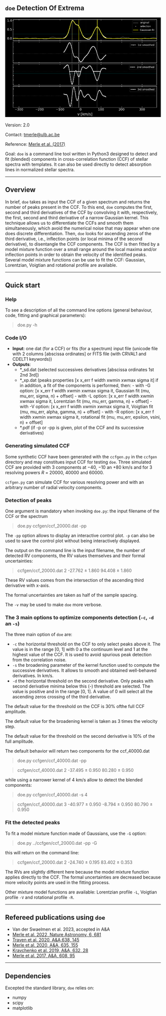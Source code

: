 ## `doe` Detection Of Extrema 

![Control plot](doe_banner.png)

Version: 2.0 

Contact: tmerle@ulb.ac.be 

Reference: [Merle et al. (2017)](https://ui.adsabs.harvard.edu/abs/2017A%26A...608A..95M/abstract)

Goal: `doe` is a command line tool written in Python3 designed to detect and fit (blended) components in cross-correlation function (CCF) of stellar spectra with templates. It can also be used directly to detect absorption lines in normalized stellar spectra. 

---

## Overview

In brief, `doe` takes as input the CCF of a given spectrum and returns the number of peaks present in the CCF. To this end, `doe` computes the first, second and third derivatives of the CCF by convolving it with, respectively, the first, second and third derivative of a narrow Gaussian kernel. This technique allows us to differentiate the CCFs and smooth them simultaneously, which avoid the numerical noise that may appear when one does discrete differentiation. Then, `doe` looks for ascending zeros of the third derivative, i.e., inflection points (or local minima of the second derivative), to disentangle the CCF components. The CCF is then fitted by a model mixture function over a small range around the local maxima and/or inflection points in order to obtain the velocity of the identified peaks. Several model mixture functions can be use to fit the CCF: Gaussian, Lorentzian, Voigtian and rotational profile are available.

---

## Quick start


### Help

To see a description of all the command line options (general behaviour, code, fitting and graphical parameters): 

> doe.py -h 

### Code I/O

- **Input**:  one dat (for a CCF) or fits (for a spectrum) input file  (unicode file with 2 columns [abscissa ordinates] or FITS file (with CRVAL1 and CDELT1 keywords))
- **Outputs**:
  -  *_sd.dat  (selected successives derivatives [abscissa ordinates 1st 2nd 3rd])
  -  *_xp.dat  (peaks properties [x x_err f width xwmin xwmax sigma it]
                     if in addition, a fit of the components is performed, then:
                        - with -G option: [x x_err f width xwmin xwmax sigma it, Gaussian fit (mu, mu_err, sigma, n) + offset] 
                        - with -L option: [x x_err f width xwmin xwmax sigma it, Lorentzian fit (mu, mu_err, gamma, n) + offset]
                        - with -V option: [x x_err f width xwmin xwmax sigma it, Voigtian fit (mu, mu_err, alpha, gamma, n) + offset]
                        - with -R option: [x x_err f width xwmin xwmax sigma it, rotational fit (mu, mu_err, epsilon, vsini, n) + offset]
  -  *.pdf     (if -p or -pp is given, plot of the CCF and its successive derivatives)

### Generating simulated CCF

Some synthetic CCF have been generated with the `ccfgen.py` in the `ccfgen` directory and may constitues input CCF for testing `doe`.
Three simulated CCF are provided with 3 components at $-40$, $-10$ an $+80$ km/s and for 3 resolving powers $R$ = 20000, 40000 and 60000.

`ccfgen.py` can simulate CCF for various resolving power and with an arbitrary number of radial velocity components. 

### Detection of peaks

One argument is mandatory when invoking `doe.py`: the input filename of the CCF or the spectrum
> doe.py  ccfgen/ccf_20000.dat  -pp

The `-pp` option allows to display an interactive control plot. `-p` can also be used to save the control plot without being interactively displayed.

The output on the command line is the input filename, the number of detected RV components, the RV values themselves and their formal uncertainties:

> ccfgen/ccf_20000.dat 2  -27.762 ± 1.860   94.408 ± 1.860

These RV values comes from the intersection of the ascending third derivative with x-axis.

The formal uncertainties are taken as half of the sample spacing.

The `-v` may be used to make `doe` more verbose.

### The 3 main options to optimize components detection (`-c`, `-d` an `-s`)

The three main option of `doe` are:
- `-c` the horizontal threshold on the CCF to only select peaks above it. The value is in the range [0, 1] with 0 a the continuum level and 1 at the highest value of the CCF. It is used to avoid spurious peak detection from the correlation noise.
- `-s` the broadening parameter of the kernel function used to compute the successive derivatives. It allows to smooth and obtained well-behaved derivatives. In km/s.
- `-d` the horizontal threshold on the second derivative. Only peaks with second derivative minima below this (-) threshold are selected. The value is positive and in the range [0, 1]. A value of 0 will select all the ascending zeros crossing of the third derivative.

The default value for the threshold on the CCF is 30% ofthe full CCF amplitude.

The default value for the broadening kernel is taken as 3 times the velocity step.

The default value for the threshold on the second derivative is 10% of the full amplitude.


The default behavior will return two components for the ccf_40000.dat 
> doe.py ccfgen/ccf_40000.dat -pp

> ccfgen/ccf_40000.dat 2  -37.495 ± 0.950   80.280 ± 0.950

while using a narrower kernel  of 4 km/s allow to detect the blended components:

> doe.py ccfgen/ccf_40000.dat -s 4

> ccfgen/ccf_40000.dat 3  -40.977 ± 0.950   -8.794 ± 0.950   80.790 ± 0.950


### Fit the detected peaks

To fit a model mixture function made of Gaussians, use the `-G` option:

> doe.py ../ccfgen/ccf_20000.dat -pp -G

this will return on the command line:

> ccfgen/ccf_20000.dat 2  -24.740 ± 0.195   83.402 ± 0.353

The RVs are slightly different here because the model mixture function applies directly to the CCF. The formal uncertainties are decreased because more velocity points are used in the fitting process.

Other mixture model functions are available: Lorentzian profile `-L`, Voigtian profile `-V` and rotational profile `-R`.

---

## Refereed publications using `doe`
- Van der Swaelmen et al. 2023, accepted in A&A
- [Merle et al. 2022, Nature Astronomy, 6, 681](https://rdcu.be/cNqC2)
- [Traven et al. 2020, A&A,638, 145](https://ui.adsabs.harvard.edu/abs/2020A%26A...638A.145T/abstract)
- [Merle et al. 2020, A&A, 635, 155](https://ui.adsabs.harvard.edu/abs/2020A%26A...635A.155M/abstract)
- [Kravchenko et al. 2019, A&A, 632, 28](https://ui.adsabs.harvard.edu/abs/2019A%26A...632A..28K/abstract) 
- [Merle et al. 2017, A&A, 608, 95](https://ui.adsabs.harvard.edu/abs/2017A%26A...608A..95M/abstract)

---

## Dependencies

Excepted the standard library, `doe` relies on:
- numpy
- scipy
- matplotlib

